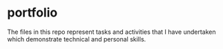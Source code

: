 # portfolio
The files in this repo represent tasks and activities that I have undertaken which demonstrate technical and personal skills.
